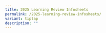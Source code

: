 ```yaml
---
title: 2025 Learning Review Infosheets
permalink: /2025-learning-review-infosheets/
variant: tiptap
description: ""
---
```


